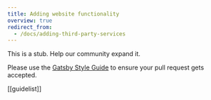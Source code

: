 ```yaml
---
title: Adding website functionality
overview: true
redirect_from:
  - /docs/adding-third-party-services
---
```


This is a stub. Help our community expand it.

Please use the [Gatsby Style Guide](/docs/gatsby-style-guide/) to ensure your
pull request gets accepted.

[[guidelist]]
